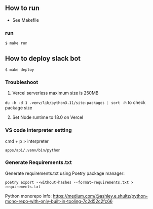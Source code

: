 ## How to run

- See Makefile

### run

`$ make run`

## How to deploy slack bot

`$ make deploy`

### Troubleshoot

1. Vercel serverless maximum size is 250MB

`du -h -d 1 .venv/lib/python3.11/site-packages | sort -h` to check package size

2. Set Node runtime to 18.0 on Vercel

### VS code interpreter setting

cmd + p > interpreter

`apps/api/.venv/bin/python`

### Generate Requirements.txt

Generate requirements.txt using Poetry package manager:

```
poetry export --without-hashes --format=requirements.txt > requirements.txt
```

Python monorepo info:
https://medium.com/@ashley.e.shultz/python-mono-repo-with-only-built-in-tooling-7c2d52c2fc66
